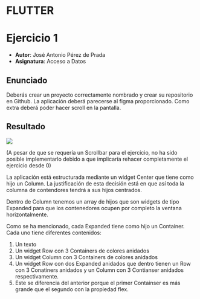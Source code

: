 # FLUTTER

# Ejercicio 1

- **Autor**: José Antonio Pérez de Prada
- **Asignatura**: Acceso a Datos

## Enunciado

Deberás crear un proyecto correctamente nombrado y crear su repositorio en Github. La aplicación deberá parecerse al figma proporcionado. Como extra deberá poder hacer scroll en la pantalla.

## Resultado

![](recursosReadme\diseño.png)

(A pesar de que se requería un Scrollbar para el ejercicio, no ha sido posible implementarlo debido a que implicaría rehacer completamente el ejercicio desde 0)

La aplicación está estructurada mediante un widget Center que tiene como hijo un Column. La justificación de esta decisión está en que así toda la columna de contendores tendrá a sus hijos centrados.

Dentro de Column tenemos un array de hijos que son widgets de tipo Expanded para que los contenedores ocupen por completo la ventana horizontalmente.

Como se ha mencionado, cada Expanded tiene como hijo un Container. Cada uno tiene diferentes contenidos:

1. Un texto
2. Un widget Row con 3 Containers de colores anidados
3. Un widget Column con 3 Containers de colores anidados
4. Un widget Row con dos Expanded anidados que dentro tienen un Row con 3 Conatiners anidados y un Column con 3 Contianser anidados respectivamente.
5. Este se diferencia del anterior porque el primer Containser es más grande que el segundo con la propiedad flex.